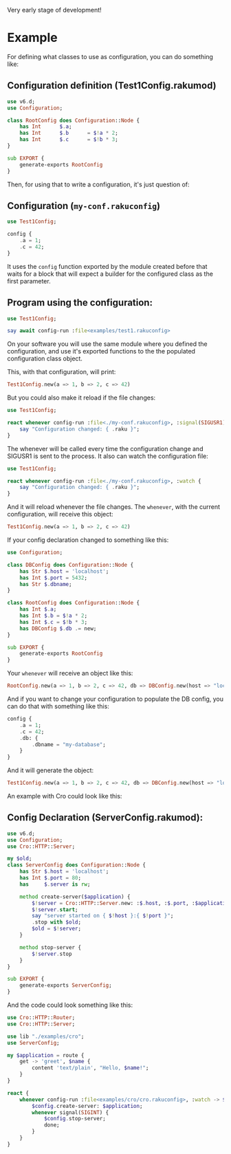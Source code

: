 Very early stage of development!

Example
=======

For defining what classes to use as configuration, you can do something like:

Configuration definition (Test1Config.rakumod)
-----------------------------------------

```raku
use v6.d;
use Configuration;

class RootConfig does Configuration::Node {
    has Int      $.a;
    has Int      $.b      = $!a * 2;
    has Int      $.c      = $!b * 3;
}

sub EXPORT {
    generate-exports RootConfig
}
```

Then, for using that to write a configuration, it's just question of:

Configuration (`my-conf.rakuconfig`)
------------------------------------

```raku
use Test1Config;

config {
    .a = 1;
    .c = 42;
}
```

It uses the `config` function exported by the module created before that waits for a block that will expect a builder for the configured class as the first parameter.

Program using the configuration:
--------------------------------

```raku
use Test1Config;

say await config-run :file<examples/test1.rakuconfig>
```

On your software you will use the same module where you defined the configuration, and use it's exported functions to the the populated configuration class object.

This, with that configuration, will print:

```raku
Test1Config.new(a => 1, b => 2, c => 42)
```

But you could also make it reload if the file changes:

```raku
use Test1Config;

react whenever config-run :file<./my-conf.rakuconfig>, :signal(SIGUSR1) {
    say "Configuration changed: { .raku }";
}
```

The whenever will be called every time the configuration change and SIGUSR1 is sent to the process. It also can watch the configuration file:

```raku
use Test1Config;

react whenever config-run :file<./my-conf.rakuconfig>, :watch {
    say "Configuration changed: { .raku }";
}
```

And it will reload whenever the file changes. The `whenever`, with the current configuration, will receive this object:

```raku
Test1Config.new(a => 1, b => 2, c => 42)
```

If your config declaration changed to something like this:

```raku
use Configuration;

class DBConfig does Configuration::Node {
    has Str $.host = 'localhost';
    has Int $.port = 5432;
    has Str $.dbname;
}

class RootConfig does Configuration::Node {
    has Int $.a;
    has Int $.b = $!a * 2;
    has Int $.c = $!b * 3;
    has DBConfig $.db .= new;
}

sub EXPORT {
    generate-exports RootConfig
}
```

Your `whenever` will receive an object like this:

```raku
RootConfig.new(a => 1, b => 2, c => 42, db => DBConfig.new(host => "localhost", port => 5432, dbname => Str))
```

And if you want to change your configuration to populate the DB config, you can do that with something like this:

```raku
config {
    .a = 1;
    .c = 42;
    .db: {
        .dbname = "my-database";
    }
}
```

And it will generate the object:

```raku
Test1Config.new(a => 1, b => 2, c => 42, db => DBConfig.new(host => "localhost", port => 5432, dbname => "my-database"))
```

An example with Cro could look like this:

Config Declaration (ServerConfig.rakumod):
------------------------------------------

```raku
use v6.d;
use Configuration;
use Cro::HTTP::Server;

my $old;
class ServerConfig does Configuration::Node {
    has Str $.host = 'localhost';
    has Int $.port = 80;
    has     $.server is rw;

    method create-server($application) {
        $!server = Cro::HTTP::Server.new: :$.host, :$.port, :$application;
        $!server.start;
        say "server started on { $!host }:{ $!port }";
        .stop with $old;
        $old = $!server;
    }

    method stop-server {
        $!server.stop
    }
}

sub EXPORT {
    generate-exports ServerConfig;
}
```

And the code could look something like this:

```raku
use Cro::HTTP::Router;
use Cro::HTTP::Server;

use lib "./examples/cro";
use ServerConfig;

my $application = route {
    get -> 'greet', $name {
        content 'text/plain', "Hello, $name!";
    }
}

react {
    whenever config-run :file<examples/cro/cro.rakuconfig>, :watch -> $config {
        $config.create-server: $application;
        whenever signal(SIGINT) {
            $config.stop-server;
            done;
        }
    }
}
```

